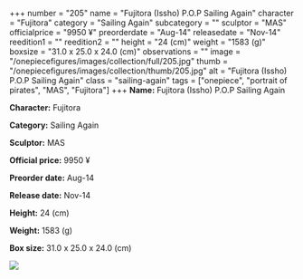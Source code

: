 +++
number = "205"
name = "Fujitora (Issho) P.O.P Sailing Again"
character = "Fujitora"
category = "Sailing Again"
subcategory = ""
sculptor = "MAS"
officialprice = "9950 ¥"
preorderdate = "Aug-14"
releasedate = "Nov-14"
reedition1 = ""
reedition2 = ""
height = "24 (cm)"
weight = "1583 (g)"
boxsize = "31.0 x 25.0 x 24.0 (cm)"
observations = ""
image = "/onepiecefigures/images/collection/full/205.jpg"
thumb = "/onepiecefigures/images/collection/thumb/205.jpg"
alt = "Fujitora (Issho) P.O.P Sailing Again"
class = "sailing-again"
tags = ["onepiece", "portrait of pirates", "MAS", "Fujitora"]
+++
**Name:** Fujitora (Issho) P.O.P Sailing Again

**Character:** Fujitora

**Category:** Sailing Again 

**Sculptor:** MAS

**Official price:** 9950 ¥

**Preorder date:** Aug-14

**Release date:** Nov-14

**Height:** 24 (cm)

**Weight:** 1583 (g)

**Box size:** 31.0 x 25.0 x 24.0 (cm)

<img src="/onepiecefigures/images/collection/thumb/205.jpg">